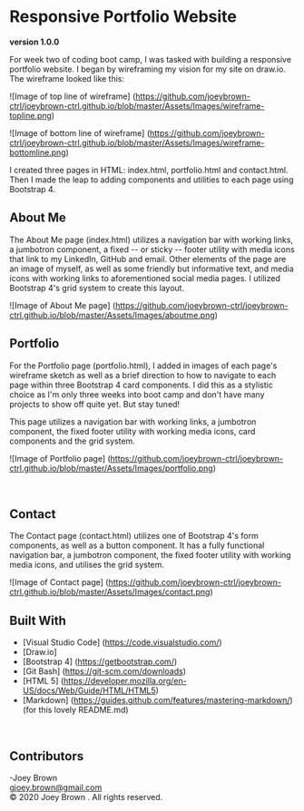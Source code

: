 # Responsive Portfolio Website

**version 1.0.0**

For week two of coding boot camp, I was tasked with building a responsive portfolio website. I began by wireframing my vision for my site on draw.io. The wireframe looked like this:

![Image of top line of wireframe] (https://github.com/joeybrown-ctrl/joeybrown-ctrl.github.io/blob/master/Assets/Images/wireframe-topline.png)

![Image of bottom line of wireframe] (https://github.com/joeybrown-ctrl/joeybrown-ctrl.github.io/blob/master/Assets/Images/wireframe-bottomline.png)

I created three pages in HTML: index.html, portfolio.html and contact.html. Then I made the leap to adding components and utilities to each page using Bootstrap 4. 
<br>

## About Me

The About Me page (index.html) utilizes a navigation bar with working links, a jumbotron component, a fixed -- or sticky -- footer utility with media icons that link to my LinkedIn, GitHub and email. Other elements of the page are an image of myself, as well as some friendly but informative text, and media icons with working links to aforementioned social media pages. I utilized Bootstrap 4's grid system to create this layout.

![Image of About Me page] (https://github.com/joeybrown-ctrl/joeybrown-ctrl.github.io/blob/master/Assets/Images/aboutme.png)
<br>

## Portfolio

For the Portfolio page (portfolio.html), I added in images of each page's wireframe sketch as well as a brief direction to how to navigate to each page within three Bootstrap 4 card components. I did this as a stylistic choice as I'm only three weeks into boot camp and don't have many projects to show off quite yet. But stay tuned! 

This page utilizes a navigation bar with working links, a jumbotron component, the fixed footer utility with working media icons, card components and the grid system.

![Image of Portfolio page] (https://github.com/joeybrown-ctrl/joeybrown-ctrl.github.io/blob/master/Assets/Images/portfolio.png)
   
<br>

## Contact

The Contact page (contact.html) utilizes one of Bootstrap 4's form components, as well as a button component. It has a fully functional navigation bar, a jumbotron component, the fixed footer utility with working media icons, and utilises the grid system.

![Image of Contact page]  (https://github.com/joeybrown-ctrl/joeybrown-ctrl.github.io/blob/master/Assets/Images/contact.png)
<br>

## Built With

* [Visual Studio Code] (https://code.visualstudio.com/)
* [Draw.io]
* [Bootstrap 4] (https://getbootstrap.com/)
* [Git Bash] (https://git-scm.com/downloads)
* [HTML 5] (https://developer.mozilla.org/en-US/docs/Web/Guide/HTML/HTML5)
* [Markdown] (https://guides.github.com/features/mastering-markdown/) (for this lovely README.md)
<br>

## Contributors

-Joey Brown <br> <gjoey.brown@gmail.com> <br> &copy; 2020 Joey Brown . All rights reserved.